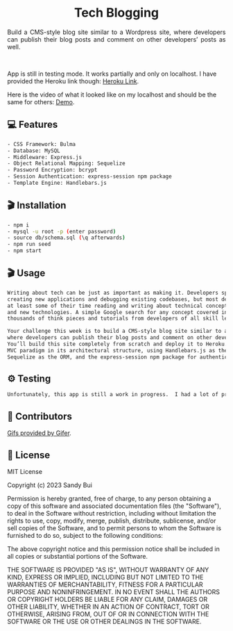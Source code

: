 <h1 align="center">Tech Blogging</h1>

<div style="text-align: justify;">

Build a CMS-style blog site similar to a Wordpress site, where developers can publish their blog 
posts and comment on other developers’ posts as well. 

</div>
<br> <!-- Double line break for creating a line break -->

 <p align="left">App is still in testing mode. It works partially and only on localhost. I have provided the Heroku link though:  <a href="https://techblogging12345-0e531ee0eeec.herokuapp.com/">Heroku Link</a>.</p>

  <p align="left">Here is the video of what it looked like on my localhost and should be the same for others:  <a href="https://drive.google.com/file/d/10m9VJQbW0A1hDPYmqEpICdJJba87YvXG/view">Demo</a>.</p>


## 💻 Features

```sh
- CSS Framework: Bulma
- Database: MySQL 
- Middleware: Express.js
- Object Relational Mapping: Sequelize
- Password Encryption: bcrypt 
- Session Authentication: express-session npm package
- Template Engine: Handlebars.js
```

## 🎬 Installation
```sh
- npm i
- mysql -u root -p (enter password) 
- source db/schema.sql (\q afterwards)
- npm run seed
- npm start 
```

## 🎬 Usage

```sh
Writing about tech can be just as important as making it. Developers spend plenty of time 
creating new applications and debugging existing codebases, but most developers also spend 
at least some of their time reading and writing about technical concepts, recent advancements, 
and new technologies. A simple Google search for any concept covered in this course returns 
thousands of think pieces and tutorials from developers of all skill levels!

Your challenge this week is to build a CMS-style blog site similar to a Wordpress site, 
where developers can publish their blog posts and comment on other developers’ posts as well. 
You’ll build this site completely from scratch and deploy it to Heroku. Your app will follow the
MVC paradigm in its architectural structure, using Handlebars.js as the templating language, 
Sequelize as the ORM, and the express-session npm package for authentication.
```

## ⚙️ Testing

```sh
Unfortunately, this app is still a work in progress.  I had a lot of problems with the app.  I was able to get it to render and show a few of the pages, but I still need to work on it further.
```

## 🤝 Contributors


<p align="left"><a href="<https://gifer.com">Gifs provided by Gifer</a>.</p>
    </p>


## 📝 License

MIT License

Copyright (c) 2023 Sandy Bui

Permission is hereby granted, free of charge, to any person obtaining a copy of this software and associated documentation files (the "Software"), to deal in the Software without restriction, including without limitation the rights to use, copy, modify, merge, publish, distribute, sublicense, and/or sell copies of the Software, and to permit persons to whom the Software is furnished to do so, subject to the following conditions:

The above copyright notice and this permission notice shall be included in all copies or substantial portions of the Software.

THE SOFTWARE IS PROVIDED "AS IS", WITHOUT WARRANTY OF ANY KIND, EXPRESS OR IMPLIED, INCLUDING BUT NOT LIMITED TO THE WARRANTIES OF MERCHANTABILITY, FITNESS FOR A PARTICULAR PURPOSE AND NONINFRINGEMENT. IN NO EVENT SHALL THE AUTHORS OR COPYRIGHT HOLDERS BE LIABLE FOR ANY CLAIM, DAMAGES OR OTHER LIABILITY, WHETHER IN AN ACTION OF CONTRACT, TORT OR OTHERWISE, ARISING FROM, OUT OF OR IN CONNECTION WITH THE SOFTWARE OR THE USE OR OTHER DEALINGS IN THE SOFTWARE.
